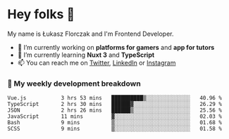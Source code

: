 # Hey folks 👋

My name is Łukasz Florczak and I'm Frontend Developer. 

- 🔭 I’m currently working on **platforms for gamers** and **app for tutors**
- 🌱 I’m currently learning **Nuxt 3** and **TypeScript**
- 📫 You can reach me on [Twitter](https://twitter.com/lukaszflorczak), [LinkedIn](https://pl.linkedin.com/in/lukasz-florczak) or [Instagram](https://instagram.com/lukaszflorczak)


### 🧮 My weekly development breakdown

<!--START_SECTION:waka-->

```text
Vue.js           3 hrs 53 mins   ██████████▒░░░░░░░░░░░░░░   40.96 %
TypeScript       2 hrs 30 mins   ██████▓░░░░░░░░░░░░░░░░░░   26.29 %
JSON             2 hrs 26 mins   ██████▒░░░░░░░░░░░░░░░░░░   25.56 %
JavaScript       11 mins         ▓░░░░░░░░░░░░░░░░░░░░░░░░   02.03 %
Bash             9 mins          ▒░░░░░░░░░░░░░░░░░░░░░░░░   01.68 %
SCSS             9 mins          ▒░░░░░░░░░░░░░░░░░░░░░░░░   01.58 %
```

<!--END_SECTION:waka-->

<!--
**lukaszflorczak/lukaszflorczak** is a ✨ _special_ ✨ repository because its `README.md` (this file) appears on your GitHub profile.

Here are some ideas to get you started:

- 🔭 I’m currently working on ...
- 🌱 I’m currently learning ...
- 👯 I’m looking to collaborate on ...
- 🤔 I’m looking for help with ...
- 💬 Ask me about ...
- 📫 How to reach me: ...
- 😄 Pronouns: ...
- ⚡ Fun fact: ...
-->
